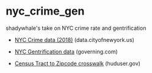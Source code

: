 # nyc_crime_gen
shadywhale's take on NYC crime rate and gentrification

* [NYC Crime data (2018)](https://data.cityofnewyork.us/Public-Safety/NYPD-Complaint-Data-Current-Year-To-Date-/5uac-w243/data) (data.cityofnewyork.us)

* [NYC Gentrification data](https://www.governing.com/gov-data/new-york-gentrification-maps-demographic-data.html#citieslist) (governing.com)

* [Census Tract to Zipcode crosswalk](https://www.huduser.gov/portal/datasets/usps_crosswalk.html) (huduser.gov)
